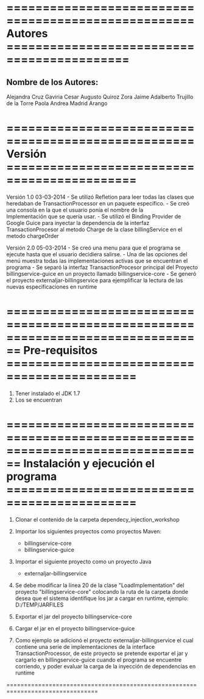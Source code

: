 ====================================================
Autores  ===========================================
====================================================

Nombre de los Autores:
----------------------

Alejandra Cruz Gaviria
Cesar Augusto Quiroz Zora
Jaime Adalberto Trujillo de la Torre 
Paola Andrea Madrid Arango 

====================================================
Versión ============================================
====================================================

Versión 1.0 03-03-2014
    - Se utilizó Refletion para leer todas las clases que heredaban de
      TransactionProcessor en un paquete específico.
    - Se creó una consola en la que el usuario ponía el nombre de la  
      Implementación que se quería usar.
    - Se utilizó el Binding Provider de Google Guice para inyectar la 
      dependencia de la interfaz TransactionProcesor al metodo Charge de la 
      clase billingService en el metodo chargeOrder
    
Versión 2.0 05-03-2014 
    - Se creó una menu para que el programa se ejecute hasta que el usuario 
      decidiera salirse.
    - Una de las opciones del menú muestra todas las implementaciones activas 
      que se encuentran el programa 
    - Se separó la interfaz TransactionProcesor principal del Proyecto
      billingservice-guice en un proyecto llamado billingservice-core 
    - Se generó el proyecto externaljar-billingservice para ejemplificar la 
      lectura de las nuevas especificaciones en runtime

================================================================================
Pre-requisitos ============================================
================================================================================

1. Tener instalado el JDK 1.7
2. Los se encuentran 
	  
================================================================================
Instalación y ejecución el programa ============================================
================================================================================

1. Clonar el contenido de la carpeta dependecy_injection_workshop
2. Importar los siguientes proyectos como proyectos Maven: 
	- billingservice-core
	- billingservice-guice
3. Importar el siguiente proyecto como un proyecto Java
	- externaljar-billingservice
4. Se debe modificar la línea 20 de la clase "LoadImplementation" del proyecto 
   "billingservice-core" colocando la ruta de la carpeta donde desea 
   que el sistema identifique los jar a cargar en runtime, 
   ejemplo: D:/TEMP/JARFILES
5. Exportar el jar del proyecto billingservice-core
6. Cargar el jar en el proyecto billingservice-guice

7. Como ejemplo se adicionó el proyecto externaljar-billingservice el cual 
   contiene una serie de implementaciones de la interface TransactionProcessor, 
   de este proyecto se pretende exportar el jar y cargarlo en 
   billingservice-guice cuando el programa se encuentre corriendo, y poder 
   evaluar la carga de la inyección de dependencias en runtime


================================================================================
